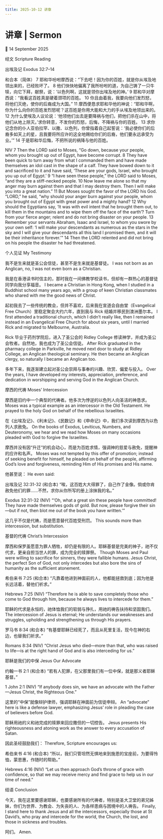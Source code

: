 ```yaml
---
title: 2025-10-12 讲章
---
```


# 讲章 | Sermon

📅 14 September 2025

经文 Scripture Reading

出埃及记 Exodus 32:7–14

和合本（简体）
7 耶和华吩咐摩西说：“下去吧！因为你的百姓，就是你从埃及地领出来的，已经败坏了。
8 他们快快地偏离了我所吩咐的道，为自己铸了一只牛犊，向它下拜，献祭，说：‘以色列啊，这就是领你出埃及地的神。’
9 耶和华对摩西说：“我看这百姓真是硬着颈项的百姓。
10 你且由着我，我要向他们发烈怒，将他们灭绝，使你的后裔成为大国。”
11 摩西便恳求耶和华他的神说：“耶和华啊，你为什么向你的百姓发烈怒呢？这百姓是你用大能和大力的手从埃及地领出来的。
12 为什么使埃及人议论说：‘他领他们出去是要降祸与他们，把他们杀在山中，将他们从地上除灭。’求你转意，不发你的烈怒，后悔，不降祸与你的百姓。
13 求你记念你的仆人亚伯拉罕、以撒、以色列，你曾指着自己起誓说：‘我必使你们的后裔多如天上的星，且我要将所应许的这全地赐给你们的后裔，他们要永远承受为业。’”
14 于是耶和华后悔，不把所说的祸降与他的百姓。

NIV
7 Then the LORD said to Moses, “Go down, because your people, whom you brought up out of Egypt, have become corrupt.
8 They have been quick to turn away from what I commanded them and have made themselves an idol cast in the shape of a calf. They have bowed down to it and sacrificed to it and have said, ‘These are your gods, Israel, who brought you up out of Egypt.’
9 “I have seen these people,” the LORD said to Moses, “and they are a stiff-necked people.
10 Now leave me alone so that my anger may burn against them and that I may destroy them. Then I will make you into a great nation.”
11 But Moses sought the favor of the LORD his God. “LORD,” he said, “why should your anger burn against your people, whom you brought out of Egypt with great power and a mighty hand?
12 Why should the Egyptians say, ‘It was with evil intent that he brought them out, to kill them in the mountains and to wipe them off the face of the earth’? Turn from your fierce anger; relent and do not bring disaster on your people.
13 Remember your servants Abraham, Isaac and Israel, to whom you swore by your own self: ‘I will make your descendants as numerous as the stars in the sky and I will give your descendants all this land I promised them, and it will be their inheritance forever.’”
14 Then the LORD relented and did not bring on his people the disaster he had threatened.

个人见证 My Testimony

我不是生来就是圣公会信徒，甚至不是生来就是基督徒。
I was not born as an Anglican, no, I was not even born as a Christian.

我是在香港读书时信主的，那时我在一间佛教学校读书，但却有一群热心的基督徒同学向我分享福音。
I became a Christian in Hong Kong, when I studied in a Buddhist school many years ago, with a group of keen Christian classmates who shared with me the good news of Christ.

起初我去了一些传统的教会，但并不喜欢，后来我在宣道会自由堂（Evangelical Free Church）里稳定聚会大约六年，直到我与 Rick 结婚并移民到澳洲墨尔本。
I first attended a traditional church, which I didn’t really like, then I remained instead in an Evangelical Free Church for about six years, until I married Rick and migrated to Melbourne, Australia.

Rick 毕业于药剂学院后，进入了圣公会的 Ridley College 修读神学，并成为圣公会牧者。自然地，我也成为了圣公会信徒。
After Rick graduated in the pharmacy college in Parkville, he moved next door to study at Ridley College, an Anglican theological seminary. He then became an Anglican clergy, so naturally I became an Anglican too.

多年下来，我逐渐建立起对圣公会崇拜与事奉的兴趣、欣赏、偏爱与投入。
Over the years, I have developed my interests, appreciation, preference, and dedication in worshipping and serving God in the Anglican Church.

摩西的代祷 Moses’ Intercession

摩西是旧约中一个典型的代祷者。他多次为悖逆的以色列人向圣洁的神恳求。
Moses was a typical example as an intercessor in the Old Testament. He prayed to the holy God on behalf of the rebellious Israelites.

在《出埃及记》、《利未记》、《民数记》和《申命记》中，我们多次读到摩西为以色列人求赦免。
On the books of Exodus, Leviticus, Numbers, and Deuteronomy, we hear and we read how Moses on many occasions pleaded with God to forgive the Israelites.

摩西并没有因“升迁”的机会动心，而是为百姓求情，强调神的慈爱与赦免，提醒神的应许和名声。
Moses was not tempted by this offer of promotion; instead of seeking benefit for himself, he pleaded on behalf of the people, affirming God’s love and forgiveness, reminding Him of His promises and His name.

他甚至说：
He even said:

出埃及记 32:31-32 (和合本)
“唉，这百姓大大得罪了，自己作了金像。倘或你肯赦免他们的罪……不然，求你从你所写的册上涂抹我的名。”

Exodus 32:31-32 (NIV)
“‘Oh, what a great sin these people have committed! They have made themselves gods of gold. But now, please forgive their sin—but if not, then blot me out of the book you have written.’”

这几乎不仅是代祷，而是愿意替代百姓受刑罚。
This sounds more than intercession, but substitution.

基督的代祷 Christ’s Intercession

摩西和保罗虽愿意为罪人牺牲，却仍是有限的人。耶稣基督是完美的神子，祂不仅代求，更亲自担当世人的罪，成为完全的赎罪祭。
Though Moses and Paul were willing to sacrifice for sinners, they were fallible humans. Jesus Christ, the perfect Son of God, not only intercedes but also bore the sins of humanity as the sufficient atonement.

希伯来书 7:25 (和合本)
“凡靠着他进到神面前的人，他都能拯救到底；因为他是长远活着，替他们祈求。”

Hebrews 7:25 (NIV)
“Therefore he is able to save completely those who come to God through him, because he always lives to intercede for them.”

耶稣的代求是永恒的，祂体恤我们的软弱与挣扎，用祂的祷告扶持和坚固我们。
The intercession of Jesus is eternal; He understands our weaknesses and struggles, upholding and strengthening us through His prayers.

罗马书 8:34 (和合本)
“有基督耶稣已经死了，而且从死里复活，现今在神的右边，也替我们祈求。”

Romans 8:34 (NIV)
“Christ Jesus who died—more than that, who was raised to life—is at the right hand of God and is also interceding for us.”

耶稣是我们的中保 Jesus Our Advocate

约翰一书 2:1 (和合本)
“若有人犯罪，在父那里我们有一位中保，就是那义者耶稣基督。”

1 John 2:1 (NIV)
“If anybody does sin, we have an advocate with the Father—Jesus Christ, the Righteous One.”

这里的“中保”就像辩护律师，强调耶稣在神面前为信徒申辩。
An “advocate” here is like a defense lawyer, emphasizing Jesus’ role in pleading the case of believers before God.

耶稣用祂的义和祂完成的赎罪来回应撒但的一切控告。
Jesus presents His righteousness and atoning work as the answer to every accusation of Satan.

因此圣经鼓励我们：
Therefore, Scripture encourages us:

希伯来书 4:16 (和合本)
“所以，我们只管坦然无惧地来到施恩的宝座前，为要得怜恤，蒙恩惠，作随时的帮助。”

Hebrews 4:16 (NIV)
“Let us then approach God’s throne of grace with confidence, so that we may receive mercy and find grace to help us in our time of need.”

结语 Conclusion

今天，我在这里要感谢耶稣，也要感谢所有的代祷者，特别是圣大卫堂的弟兄姊妹，你们为世界、为教会、为失丧的人、为各样患病与困境中的人祷告。
Finally, I stand here to thank Jesus and all the intercessors, especially those at St David’s, who pray and intercede for the world, the Church, the lost, and those in sickness and troubles.

阿们。
Amen.
